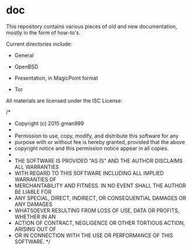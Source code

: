 # doc

This repository contains various pieces of old and new documentation, mostly in the form of how-to's.

Current directories include:

* General

* OpenBSD

* Presentation, in MagicPoint format

* Tor

All materials are licensed under the ISC License:

/*
 * Copyright (c) 2015 gman999 <george AT queair DOT net>
 *
 * Permission to use, copy, modify, and distribute this software for any
 * purpose with or without fee is hereby granted, provided that the above
 * copyright notice and this permission notice appear in all copies.
 *
 * THE SOFTWARE IS PROVIDED "AS IS" AND THE AUTHOR DISCLAIMS ALL WARRANTIES
 * WITH REGARD TO THIS SOFTWARE INCLUDING ALL IMPLIED WARRANTIES OF
 * MERCHANTABILITY AND FITNESS. IN NO EVENT SHALL THE AUTHOR BE LIABLE FOR
 * ANY SPECIAL, DIRECT, INDIRECT, OR CONSEQUENTIAL DAMAGES OR ANY DAMAGES
 * WHATSOEVER RESULTING FROM LOSS OF USE, DATA OR PROFITS, WHETHER IN AN
 * ACTION OF CONTRACT, NEGLIGENCE OR OTHER TORTIOUS ACTION, ARISING OUT OF
 * OR IN CONNECTION WITH THE USE OR PERFORMANCE OF THIS SOFTWARE.
 */
